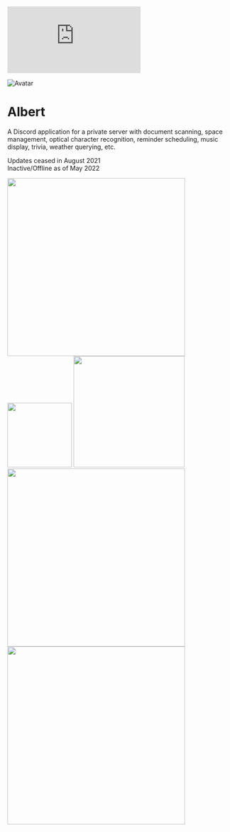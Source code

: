 ![PyPI](https://img.shields.io/pypi/v/discord.py)

![Avatar](https://i.ibb.co/K60Zr2G/avatar.webp)

# Albert
A Discord application for a private server with document scanning, space management, optical character recognition, reminder scheduling, music display, trivia, weather querying, etc.

Updates ceased in August 2021  
Inactive/Offline as of May 2022

<img src = "https://i.ibb.co/VJj8fbM/image.png" height = auto width = 400><br>
<img src = "https://i.ibb.co/8D9xzwd/image.png" height = auto width = 145>
<img src = "https://i.ibb.co/cTbfVrW/spotify.png" height = auto width = 250><br>
<img src = "https://i.ibb.co/2KsGPzz/image.png" height = auto width = 400><br>
<img src = "https://i.ibb.co/9gktts6/image.png" height = auto width = 400><br>